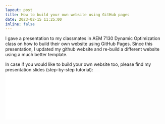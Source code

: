 ```yaml
---
layout: post
title: How to build your own website using GitHub pages 
date: 2023-02-15 11:25:00
inline: false
---
```


I gave a presentation to my classmates in AEM 7130 Dynamic Optimization class on how to build their own website using GitHub Pages. Since this presentation, I updated my github website and re-build a different website using a much better template.

In case if you would like to build your own website too, please find my presentation slides (step-by-step tutorial):
 <embed src="/assets/pdf/AEM7130-presentation-feb15-hz399.pdf.pdf" type="application/pdf">